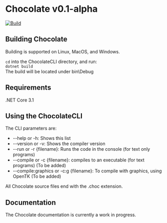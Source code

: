 # Chocolate v0.1-alpha
[![Build](https://github.com/ChocLang/ChocolateLanguage/actions/workflows/main.yml/badge.svg)](https://github.com/ChocLang/ChocolateLanguage/actions/workflows/main.yml)
## Building Chocolate

Building is supported on Linux, MacOS, and Windows.  

`cd` into the ChocolateCLI directory, and run:  
`dotnet build`  
The build will be located under bin\Debug

## Requirements

.NET Core 3.1

## Using the ChocolateCLI

The CLI parameters are:

*  --help or -h: Shows this list
* --version or -v: Shows the compiler version
* --run or -r {filename}: Runs the code in the console (for text only programs)
* --compile or -c  {filename}: compiles to an executable (for text programs) (To be added)
* --compile:graphics or -c:g {filename}: To compile with graphics, using OpenTK (To be added)

All Chocolate source files end with the .choc extension.

## Documentation

The Chocolate documentation is currently a work in progress.
